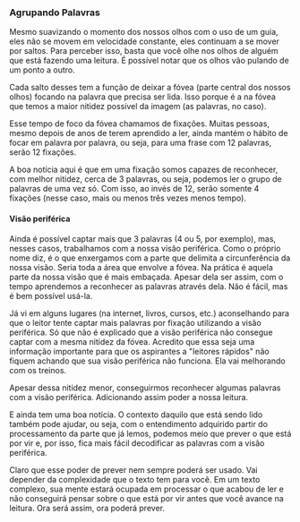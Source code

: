 ### Agrupando Palavras

Mesmo suavizando o momento dos nossos olhos com o uso de um guia, eles não se movem em velocidade constante, eles continuam a se mover por saltos. Para perceber isso, basta que você olhe nos olhos de alguém que está fazendo uma leitura. É possível notar que os olhos vão pulando de um ponto a outro.

Cada salto desses tem a função de deixar a fóvea (parte central dos nossos olhos) focando na palavra que precisa ser lida. Isso porque é a na fóvea que temos a maior nitidez possível da imagem (as palavras, no caso). 

Esse tempo de foco da fóvea chamamos de fixações. Muitas pessoas, mesmo depois de anos de terem aprendido a ler, ainda mantém o hábito de focar em palavra por palavra, ou seja, para uma frase com 12 palavras, serão 12 fixações. 

A boa notícia aqui é que em uma fixação somos capazes de reconhecer, com melhor nitidez, cerca de 3 palavras, ou seja, podemos ler o grupo de palavras de uma vez só. Com isso, ao invés de 12, serão somente 4 fixações (nesse caso, mais ou menos três vezes menos tempo).

#### Visão periférica

Ainda é possível captar mais que 3 palavras (4 ou 5, por exemplo), mas, nesses casos, trabalhamos com a nossa visão periférica. Como o próprio nome diz, é o que enxergamos com a parte que delimita a circunferência da nossa visão. Seria toda a área que envolve a fóvea. Na prática é aquela parte da nossa visão que é mais embaçada. Apesar dela ser assim, com o tempo aprendemos a reconhecer as palavras através dela. Não é fácil, mas é bem possível usá-la.

Já vi em alguns lugares (na internet, livros, cursos, etc.) aconselhando para que o leitor tente captar mais palavras por fixação utilizando a visão periférica. Só que não é explicado que a visão periférica não consegue captar com a mesma nitidez da fóvea. Acredito que essa seja uma informação importante para que os aspirantes a "leitores rápidos" não fiquem achando que sua visão periférica não funciona. Ela vai melhorando com os treinos.

Apesar dessa nitidez menor, conseguirmos reconhecer algumas palavras com a visão periférica. Adicionando assim poder a nossa leitura.

E ainda tem uma boa notícia. O contexto daquilo que está sendo lido também pode ajudar, ou seja, com o entendimento adquirido partir do processamento da parte que já lemos, podemos meio que prever o que está por vir e, por isso, fica mais fácil decodificar as palavras com a visão periférica. 

Claro que esse poder de prever nem sempre poderá ser usado. Vai depender da complexidade que o texto tem para você. Em um texto complexo, sua mente estará ocupada em processar o que acabou de ler e não conseguirá pensar sobre o que está por vir antes que você avance na leitura. Ora será assim, ora poderá prever.
